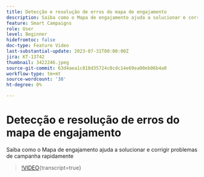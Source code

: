 ```yaml
---
title: Detecção e resolução de erros do mapa de engajamento
description: Saiba como o Mapa de engajamento ajuda a solucionar e corrigir problemas de campanha rapidamente
feature: Smart Campaigns
role: User
level: Beginner
hidefromtoc: false
doc-type: Feature Video
last-substantial-update: 2023-07-31T00:00:00Z
jira: KT-13742
thumbnail: 3422246.jpeg
source-git-commit: 63d4aea1c818d35724c0cdc14e69ea00eb06b4a0
workflow-type: tm+mt
source-wordcount: '38'
ht-degree: 0%

---
```



# Detecção e resolução de erros do mapa de engajamento

Saiba como o Mapa de engajamento ajuda a solucionar e corrigir problemas de campanha rapidamente

>[!VIDEO](https://video.tv.adobe.com/v/3422246/?learn=on){transcript=true}
